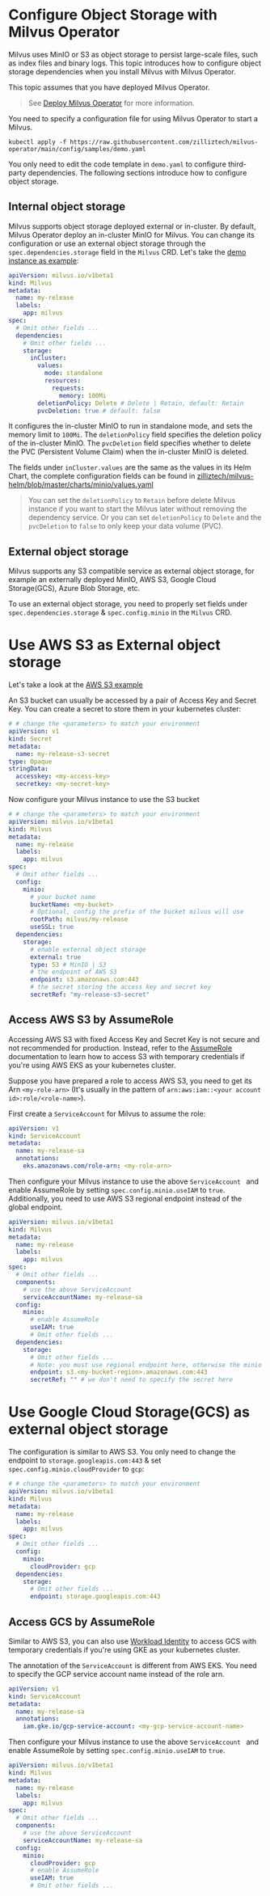 # Configure Object Storage with Milvus Operator

Milvus uses MinIO or S3 as object storage to persist large-scale files, such as index files and binary logs. This topic introduces how to configure object storage dependencies when you install Milvus with Milvus Operator.

This topic assumes that you have deployed Milvus Operator.

> See [Deploy Milvus Operator](../../installation/installation.md) for more information.

You need to specify a configuration file for using Milvus Operator to start a Milvus.

```shell
kubectl apply -f https://raw.githubusercontent.com/zilliztech/milvus-operator/main/config/samples/demo.yaml
```

You only need to edit the code template in `demo.yaml` to configure third-party dependencies. The following sections introduce how to configure object storage.


## Internal object storage

Milvus supports object storage deployed external or in-cluster. By default, Milvus Operator deploy an in-cluster MinIO for Milvus. You can change its configuration or use an external object storage through the `spec.dependencies.storage` field in the `Milvus` CRD. Let's take the [demo instance as example](../../../config/samples/demo.yaml):

```yaml
apiVersion: milvus.io/v1beta1
kind: Milvus
metadata:
  name: my-release
  labels:
    app: milvus
spec:
  # Omit other fields ...
  dependencies:
    # Omit other fields ...
    storage:
      inCluster:
        values:
          mode: standalone
          resources:
            requests:
              memory: 100Mi
        deletionPolicy: Delete # Delete | Retain, default: Retain
        pvcDeletion: true # default: false
```

It configures the in-cluster MinIO to run in standalone mode, and sets the memory limit to `100Mi`. The `deletionPolicy` field specifies the deletion policy of the in-cluster MinIO.  The `pvcDeletion` field specifies whether to delete the PVC (Persistent Volume Claim) when the in-cluster MinIO is deleted.

The fields under `inCluster.values` are the same as the values in its Helm Chart, the complete configuration fields can be found in [zilliztech/milvus-helm/blob/master/charts/minio/values.yaml](https://github.com/zilliztech/milvus-helm/blob/master/charts/minio/values.yaml)

> You can set the `deletionPolicy` to `Retain` before delete Milvus instance if you want to start the Milvus later without removing the dependency service.
> Or you can set `deletionPolicy` to `Delete` and the `pvcDeletion` to `false` to only keep your data volume (PVC).

## External object storage

Milvus supports any S3 compatible service as external object storage, for example an externally deployed MinIO, AWS S3, Google Cloud Storage(GCS), Azure Blob Storage, etc.

To use an external object storage, you need to properly set fields under `spec.dependencies.storage` & `spec.config.minio` in the `Milvus` CRD. 


# Use AWS S3 as External object storage
Let's take a look at the [AWS S3 example](../../../config/samples/milvus_s3.yaml)

An S3 bucket can usually be accessed by a pair of Access Key and Secret Key. You can create a secret to store them in your kubernetes cluster: 

```yaml
# # change the <parameters> to match your environment
apiVersion: v1
kind: Secret
metadata:
  name: my-release-s3-secret
type: Opaque
stringData:
  accesskey: <my-access-key>
  secretkey: <my-secret-key>
```

Now configure your Milvus instance to use the S3 bucket

```yaml
# # change the <parameters> to match your environment
apiVersion: milvus.io/v1beta1
kind: Milvus
metadata:
  name: my-release
  labels:
    app: milvus
spec:
  # Omit other fields ...
  config:
    minio:
      # your bucket name
      bucketName: <my-bucket>
      # Optional, config the prefix of the bucket milvus will use
      rootPath: milvus/my-release
      useSSL: true
  dependencies:
    storage:
      # enable external object storage
      external: true
      type: S3 # MinIO | S3
      # the endpoint of AWS S3
      endpoint: s3.amazonaws.com:443
      # the secret storing the access key and secret key
      secretRef: "my-release-s3-secret"
```


## Access AWS S3 by AssumeRole

Accessing AWS S3 with fixed Access Key and Secret Key is not secure and not recommended for production. Instead, refer to the [AssumeRole](https://docs.aws.amazon.com/STS/latest/APIReference/API_AssumeRole.html) documentation to learn how to access S3 with temporary credentials if you're using AWS EKS as your kubernetes cluster.

Suppose you have prepared a role to access AWS S3, you need to get its Arn `<my-role-arn>` (It's usually in the pattern of `arn:aws:iam::<your account id>:role/<role-name>`).

First create a `ServiceAccount` for Milvus to assume the role:
  
```yaml
apiVersion: v1
kind: ServiceAccount
metadata:
  name: my-release-sa
  annotations:
    eks.amazonaws.com/role-arn: <my-role-arn>
```

Then configure your Milvus instance to use the above `ServiceAccount ` and enable AssumeRole by setting `spec.config.minio.useIAM` to `true`. Additionally, you need to use AWS S3 regional endpoint instead of the global endpoint.

```yaml
apiVersion: milvus.io/v1beta1
kind: Milvus
metadata:
  name: my-release
  labels:
    app: milvus
spec:
  # Omit other fields ...
  components:
    # use the above ServiceAccount
    serviceAccountName: my-release-sa
  config:
    minio:
      # enable AssumeRole
      useIAM: true
      # Omit other fields ...
  dependencies:
    storage:
      # Omit other fields ...
      # Note: you must use regional endpoint here, otherwise the minio client that milvus uses will fail to connect
      endpoint: s3.<my-bucket-region>.amazonaws.com:443
      secretRef: "" # we don't need to specify the secret here
```

# Use Google Cloud Storage(GCS) as external object storage

The configuration is similar to AWS S3. You only need to change the endpoint to `storage.googleapis.com:443` & set `spec.config.minio.cloudProvider` to `gcp`:

```yaml
# # change the <parameters> to match your environment
apiVersion: milvus.io/v1beta1
kind: Milvus
metadata:
  name: my-release
  labels:
    app: milvus
spec:
  # Omit other fields ...
  config:
    minio:
      cloudProvider: gcp
  dependencies:
    storage:
      # Omit other fields ...
      endpoint: storage.googleapis.com:443
```

## Access GCS by AssumeRole

Similar to AWS S3, you can also use [Workload Identity](https://cloud.google.com/kubernetes-engine/docs/how-to/workload-identity) to access GCS with temporary credentials if you're using GKE as your kubernetes cluster.

The annotation of the `ServiceAccount` is different from AWS EKS. You need to specify the GCP service account name instead of the role arn.

```yaml
apiVersion: v1
kind: ServiceAccount
metadata:
  name: my-release-sa
  annotations:
    iam.gke.io/gcp-service-account: <my-gcp-service-account-name>
```

Then configure your Milvus instance to use the above `ServiceAccount ` and enable AssumeRole by setting `spec.config.minio.useIAM` to `true`.

```yaml
apiVersion: milvus.io/v1beta1
kind: Milvus
metadata:
  name: my-release
  labels:
    app: milvus
spec:
  # Omit other fields ...
  components:
    # use the above ServiceAccount
    serviceAccountName: my-release-sa
  config:
    minio:
      cloudProvider: gcp
      # enable AssumeRole
      useIAM: true
      # Omit other fields ...
```
